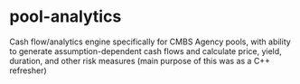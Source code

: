 # pool-analytics
Cash flow/analytics engine specifically for CMBS Agency pools, with ability to generate assumption-dependent cash flows and calculate price, yield, duration, and other risk measures (main purpose of this was as a C++ refresher)
